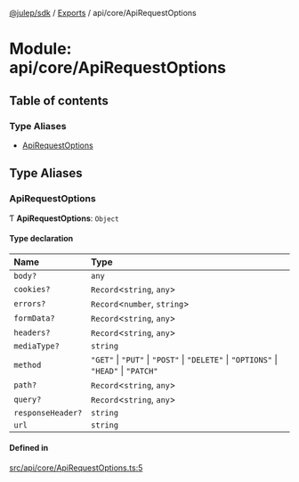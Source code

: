 [@julep/sdk](../README.md) / [Exports](../modules.md) / api/core/ApiRequestOptions

# Module: api/core/ApiRequestOptions

## Table of contents

### Type Aliases

- [ApiRequestOptions](api_core_ApiRequestOptions.md#apirequestoptions)

## Type Aliases

### ApiRequestOptions

Ƭ **ApiRequestOptions**: `Object`

#### Type declaration

| Name | Type |
| :------ | :------ |
| `body?` | `any` |
| `cookies?` | `Record`\<`string`, `any`\> |
| `errors?` | `Record`\<`number`, `string`\> |
| `formData?` | `Record`\<`string`, `any`\> |
| `headers?` | `Record`\<`string`, `any`\> |
| `mediaType?` | `string` |
| `method` | ``"GET"`` \| ``"PUT"`` \| ``"POST"`` \| ``"DELETE"`` \| ``"OPTIONS"`` \| ``"HEAD"`` \| ``"PATCH"`` |
| `path?` | `Record`\<`string`, `any`\> |
| `query?` | `Record`\<`string`, `any`\> |
| `responseHeader?` | `string` |
| `url` | `string` |

#### Defined in

[src/api/core/ApiRequestOptions.ts:5](https://github.com/julep-ai/julep/blob/035e7f91b35da5c19151875490e535b6923a07fe/sdks/ts/src/api/core/ApiRequestOptions.ts#L5)
